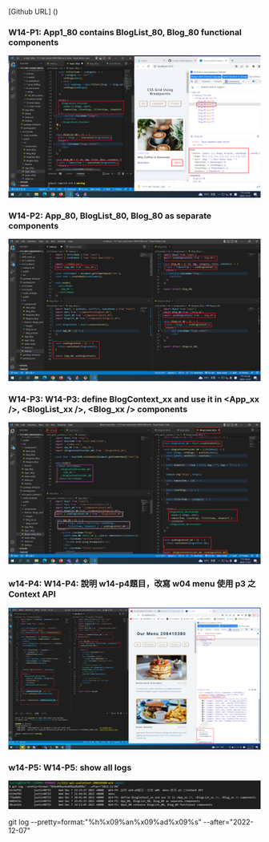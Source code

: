 [Github URL] ()

### W14-P1: App1_80 contains BlogList_80, Blog_80 functional components

![](w14-p1.png)


### W14-P2: App_80, BlogList_80, Blog_80 as separate components

![](w14-p2.png)



### W14-P3: W14-P3: define BlogContext_xx and use it in <App_xx />, <BlogList_xx />, <Blog_xx /> components

![](w14-p3.png)


### w14-P4: W14-P4: 說明 w14-p4題目，改寫 w04  menu 使用 p3 之Context API

![](w14-p4.png)

### w14-P5: W14-P5: show all logs

![](w14-p5.png)

git log --pretty=format:"%h%x09%an%x09%ad%x09%s" --after="2022-12-07"